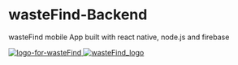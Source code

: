 # wasteFind-Backend
wasteFind mobile App built with react native, node.js and firebase



[
![logo-for-wasteFind](https://user-images.githubusercontent.com/58824480/148661386-7504401a-c761-4351-835d-8baf8704653e.png)
![wasteFind_logo](https://user-images.githubusercontent.com/58824480/148661387-c6b2d69e-982d-432d-b59c-37d77610ab22.png)
](url)
